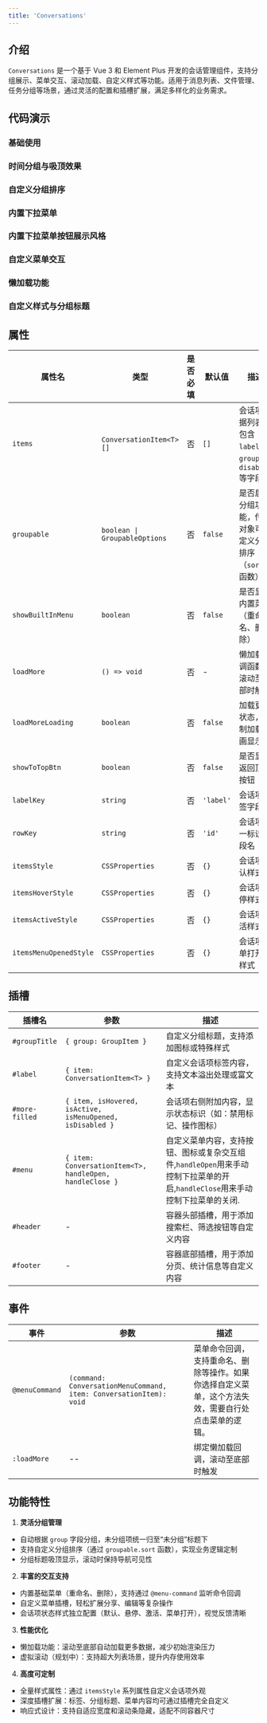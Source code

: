 ```yaml
---
title: 'Conversations'
---
```


## 介绍

`Conversations` 是一个基于 Vue 3 和 Element Plus 开发的会话管理组件，支持分组展示、菜单交互、滚动加载、自定义样式等功能。适用于消息列表、文件管理、任务分组等场景，通过灵活的配置和插槽扩展，满足多样化的业务需求。

## 代码演示

### 基础使用

<demo src="./demos/base.vue"></demo>

### 时间分组与吸顶效果

<demo src="./demos/time-grouping.vue"></demo>

### 自定义分组排序

<demo src="./demos/custom-group-sort.vue"></demo>

### 内置下拉菜单

<demo src="./demos/built-in-menu.vue"></demo>

### 内置下拉菜单按钮展示风格

<demo src="./demos/built-in-menu-type.vue"></demo>

### 自定义菜单交互

<demo src="./demos/custom-menu.vue"></demo>

### 懒加载功能

<demo src="./demos/lazy-loading.vue"></demo>

### 自定义样式与分组标题

<demo src="./demos/absolute-custom.vue"></demo>

## 属性

| 属性名                 | 类型                          | 是否必填 | 默认值    | 描述                                                      |
| ---------------------- | ----------------------------- | -------- | --------- | --------------------------------------------------------- |
| `items`                | `ConversationItem<T>[]`       | 否       | `[]`      | 会话项数据列表，包含 `label`、`group`、`disabled` 等字段  |
| `groupable`            | `boolean \| GroupableOptions` | 否       | `false`   | 是否启用分组功能，传入对象可自定义分组排序（`sort` 函数） |
| `showBuiltInMenu`      | `boolean`                     | 否       | `false`   | 是否显示内置菜单（重命名、删除）                          |
| `loadMore`             | `() => void`                  | 否       | -         | 懒加载回调函数，滚动至底部时触发                          |
| `loadMoreLoading`      | `boolean`                     | 否       | `false`   | 加载更多状态，控制加载动画显示                            |
| `showToTopBtn`         | `boolean`                     | 否       | `false`   | 是否显示返回顶部按钮                                      |
| `labelKey`             | `string`                      | 否       | `'label'` | 会话项标签字段名                                          |
| `rowKey`               | `string`                      | 否       | `'id'`    | 会话项唯一标识字段名                                      |
| `itemsStyle`           | `CSSProperties`               | 否       | `{}`      | 会话项默认样式                                            |
| `itemsHoverStyle`      | `CSSProperties`               | 否       | `{}`      | 会话项悬停样式                                            |
| `itemsActiveStyle`     | `CSSProperties`               | 否       | `{}`      | 会话项激活样式                                            |
| `itemsMenuOpenedStyle` | `CSSProperties`               | 否       | `{}`      | 会话项菜单打开时样式                                      |

## 插槽

| 插槽名         | 参数                                                      | 描述                                                       |
| -------------- | --------------------------------------------------------- | ---------------------------------------------------------- |
| `#groupTitle`  | `{ group: GroupItem }`                                    | 自定义分组标题，支持添加图标或特殊样式                     |
| `#label`       | `{ item: ConversationItem<T> }`                           | 自定义会话项标签内容，支持文本溢出处理或富文本             |
| `#more-filled` | `{ item, isHovered, isActive, isMenuOpened, isDisabled }` | 会话项右侧附加内容，显示状态标识（如：禁用标记、操作图标） |
| `#menu`        | `{ item: ConversationItem<T>, handleOpen, handleClose }`                           | 自定义菜单内容，支持按钮、图标或复杂交互组件,`handleOpen`用来手动控制下拉菜单的开启,`handleClose`用来手动控制下拉菜单的关闭.               |
| `#header`      | -                                                         | 容器头部插槽，用于添加搜索栏、筛选按钮等自定义内容         |
| `#footer`      | -                                                         | 容器底部插槽，用于添加分页、统计信息等自定义内容           |

## 事件

| 事件           | 参数                                                               | 描述                                                                                                 |
| -------------- | ------------------------------------------------------------------ | ---------------------------------------------------------------------------------------------------- |
| `@menuCommand` | `(command: ConversationMenuCommand, item: ConversationItem): void` | 菜单命令回调，支持重命名、删除等操作。如果你选择自定义菜单，这个方法失效，需要自行处点击菜单的逻辑。 |
| `:loadMore`    | --                                                                 | 绑定懒加载回调，滚动至底部时触发                                                                     |

## 功能特性

1. **灵活分组管理**

- 自动根据 `group` 字段分组，未分组项统一归至“未分组”标题下
- 支持自定义分组排序（通过 `groupable.sort` 函数），实现业务逻辑定制
- 分组标题吸顶显示，滚动时保持导航可见性

2. **丰富的交互支持**

- 内置基础菜单（重命名、删除），支持通过 `@menu-command` 监听命令回调
- 自定义菜单插槽，轻松扩展分享、编辑等复杂操作
- 会话项状态样式独立配置（默认、悬停、激活、菜单打开），视觉反馈清晰

3. **性能优化**

- 懒加载功能：滚动至底部自动加载更多数据，减少初始渲染压力
- 虚拟滚动（规划中）：支持超大列表场景，提升内存使用效率

4. **高度可定制**

- 全量样式属性：通过 `itemsStyle` 系列属性自定义会话项外观
- 深度插槽扩展：标签、分组标题、菜单内容均可通过插槽完全自定义
- 响应式设计：支持自适应宽度和滚动条隐藏，适配不同容器尺寸
